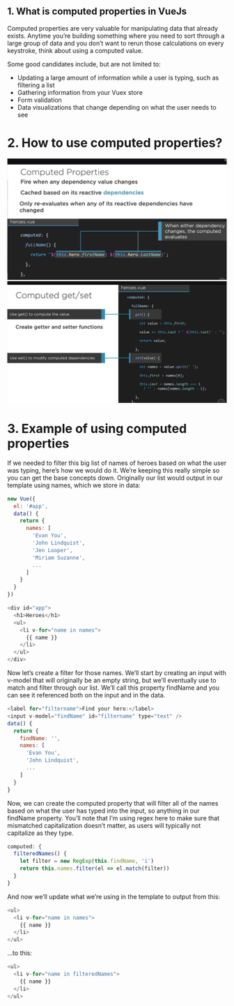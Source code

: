 ## 1. What is computed properties in VueJs ##
Computed properties are very valuable for manipulating data that already exists. Anytime you’re building something where you need to sort through a large group of data and you don’t want to rerun those calculations on every keystroke, think about using a computed value.

Some good candidates include, but are not limited to:

- Updating a large amount of information while a user is typing, such as filtering a list
- Gathering information from your Vuex store
- Form validation
- Data visualizations that change depending on what the user needs to see

# 2. How to use computed properties? #
<img src="img/img1.png" />
<br/>
<img src="img/img2.png" />

# 3. Example of using computed properties #
If we needed to filter this big list of names of heroes based on what the user was typing, here’s how we would do it. We’re keeping this really simple so you can get the base concepts down. Originally our list would output in our template using names, which we store in data:

```js
new Vue({
  el: '#app',
  data() {
    return {
      names: [
        'Evan You',
        'John Lindquist',
        'Jen Looper',
        'Miriam Suzanne',
        ...
      ]
    }
  }
})
```

```js
<div id="app">
  <h1>Heroes</h1>
  <ul>
    <li v-for="name in names">
      {{ name }}
    </li>
  </ul>
</div>
```

Now let’s create a filter for those names. We’ll start by creating an input with v-model that will originally be an empty string, but we’ll eventually use to match and filter through our list. We’ll call this property findName and you can see it referenced both on the input and in the data.

```js
<label for="filtername">Find your hero:</label>
<input v-model="findName" id="filtername" type="text" />
data() {
  return {
    findName: '',
    names: [
      'Evan You',
      'John Lindquist',
      ...
    ]
  }
}
```

Now, we can create the computed property that will filter all of the names based on what the user has typed into the input, so anything in our findName property. You’ll note that I’m using regex here to make sure that mismatched capitalization doesn’t matter, as users will typically not capitalize as they type.

```js
computed: {
  filteredNames() {
    let filter = new RegExp(this.findName, 'i')
    return this.names.filter(el => el.match(filter))
  }
}
```

And now we’ll update what we’re using in the template to output from this:

```js
<ul>
  <li v-for="name in names">
    {{ name }}
  </li>
</ul> 
```

…to this:

```js
<ul>
  <li v-for="name in filteredNames">
    {{ name }}
  </li>
</ul>
```